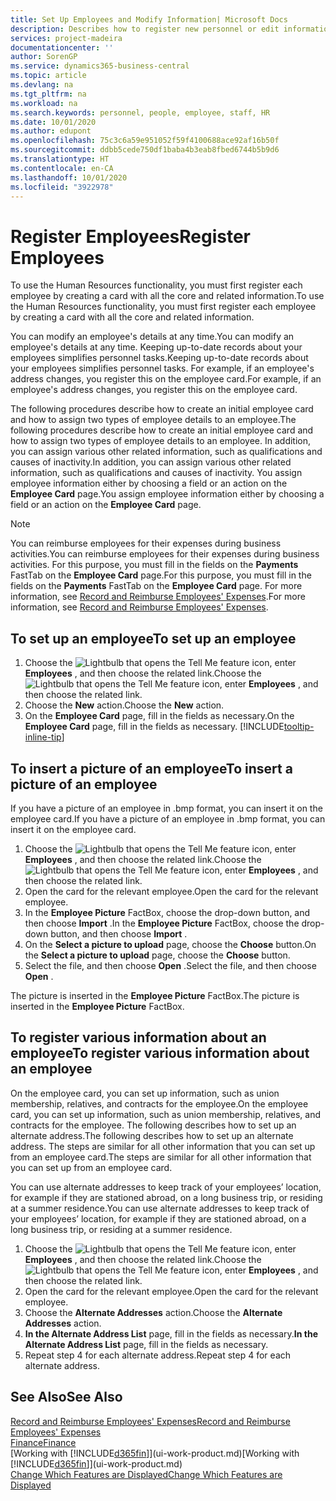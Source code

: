```yaml
---
title: Set Up Employees and Modify Information| Microsoft Docs
description: Describes how to register new personnel or edit information for existing staff.
services: project-madeira
documentationcenter: ''
author: SorenGP
ms.service: dynamics365-business-central
ms.topic: article
ms.devlang: na
ms.tgt_pltfrm: na
ms.workload: na
ms.search.keywords: personnel, people, employee, staff, HR
ms.date: 10/01/2020
ms.author: edupont
ms.openlocfilehash: 75c3c6a59e951052f59f4100688ace92af16b50f
ms.sourcegitcommit: ddbb5cede750df1baba4b3eab8fbed6744b5b9d6
ms.translationtype: HT
ms.contentlocale: en-CA
ms.lasthandoff: 10/01/2020
ms.locfileid: "3922978"
---
```

# <a name="register-employees"></a><span data-ttu-id="b436b-103">Register Employees</span><span class="sxs-lookup"><span data-stu-id="b436b-103">Register Employees</span></span>
<span data-ttu-id="b436b-104">To use the Human Resources functionality, you must first register each employee by creating a card with all the core and related information.</span><span class="sxs-lookup"><span data-stu-id="b436b-104">To use the Human Resources functionality, you must first register each employee by creating a card with all the core and related information.</span></span>

<span data-ttu-id="b436b-105">You can modify an employee's details at any time.</span><span class="sxs-lookup"><span data-stu-id="b436b-105">You can modify an employee's details at any time.</span></span> <span data-ttu-id="b436b-106">Keeping up-to-date records about your employees simplifies personnel tasks.</span><span class="sxs-lookup"><span data-stu-id="b436b-106">Keeping up-to-date records about your employees simplifies personnel tasks.</span></span> <span data-ttu-id="b436b-107">For example, if an employee's address changes, you register this on the employee card.</span><span class="sxs-lookup"><span data-stu-id="b436b-107">For example, if an employee's address changes, you register this on the employee card.</span></span>

<span data-ttu-id="b436b-108">The following procedures describe how to create an initial employee card and how to assign two types of employee details to an employee.</span><span class="sxs-lookup"><span data-stu-id="b436b-108">The following procedures describe how to create an initial employee card and how to assign two types of employee details to an employee.</span></span> <span data-ttu-id="b436b-109">In addition, you can assign various other related information, such as qualifications and causes of inactivity.</span><span class="sxs-lookup"><span data-stu-id="b436b-109">In addition, you can assign various other related information, such as qualifications and causes of inactivity.</span></span> <span data-ttu-id="b436b-110">You assign employee information either by choosing a field or an action on the **Employee Card** page.</span><span class="sxs-lookup"><span data-stu-id="b436b-110">You assign employee information either by choosing a field or an action on the **Employee Card** page.</span></span>

> [!NOTE]  
> <span data-ttu-id="b436b-111">You can reimburse employees for their expenses during business activities.</span><span class="sxs-lookup"><span data-stu-id="b436b-111">You can reimburse employees for their expenses during business activities.</span></span> <span data-ttu-id="b436b-112">For this purpose, you must fill in the fields on the **Payments** FastTab on the **Employee Card** page.</span><span class="sxs-lookup"><span data-stu-id="b436b-112">For this purpose, you must fill in the fields on the **Payments** FastTab on the **Employee Card** page.</span></span> <span data-ttu-id="b436b-113">For more information, see [Record and Reimburse Employees' Expenses](finance-how-record-reimburse-employee-expenses.md).</span><span class="sxs-lookup"><span data-stu-id="b436b-113">For more information, see [Record and Reimburse Employees' Expenses](finance-how-record-reimburse-employee-expenses.md).</span></span>

## <a name="to-set-up-an-employee"></a><span data-ttu-id="b436b-114">To set up an employee</span><span class="sxs-lookup"><span data-stu-id="b436b-114">To set up an employee</span></span>
1. <span data-ttu-id="b436b-115">Choose the ![Lightbulb that opens the Tell Me feature](media/ui-search/search_small.png "Tell me what you want to do") icon, enter **Employees** , and then choose the related link.</span><span class="sxs-lookup"><span data-stu-id="b436b-115">Choose the ![Lightbulb that opens the Tell Me feature](media/ui-search/search_small.png "Tell me what you want to do") icon, enter **Employees** , and then choose the related link.</span></span>
2. <span data-ttu-id="b436b-116">Choose the **New** action.</span><span class="sxs-lookup"><span data-stu-id="b436b-116">Choose the **New** action.</span></span>
3. <span data-ttu-id="b436b-117">On the **Employee Card** page, fill in the fields as necessary.</span><span class="sxs-lookup"><span data-stu-id="b436b-117">On the **Employee Card** page, fill in the fields as necessary.</span></span> [!INCLUDE[tooltip-inline-tip](includes/tooltip-inline-tip_md.md)]

## <a name="to-insert-a-picture-of-an-employee"></a><span data-ttu-id="b436b-118">To insert a picture of an employee</span><span class="sxs-lookup"><span data-stu-id="b436b-118">To insert a picture of an employee</span></span>
<span data-ttu-id="b436b-119">If you have a picture of an employee in .bmp format, you can insert it on the employee card.</span><span class="sxs-lookup"><span data-stu-id="b436b-119">If you have a picture of an employee in .bmp format, you can insert it on the employee card.</span></span>

1. <span data-ttu-id="b436b-120">Choose the ![Lightbulb that opens the Tell Me feature](media/ui-search/search_small.png "Tell me what you want to do") icon, enter **Employees** , and then choose the related link.</span><span class="sxs-lookup"><span data-stu-id="b436b-120">Choose the ![Lightbulb that opens the Tell Me feature](media/ui-search/search_small.png "Tell me what you want to do") icon, enter **Employees** , and then choose the related link.</span></span>
2. <span data-ttu-id="b436b-121">Open the card for the relevant employee.</span><span class="sxs-lookup"><span data-stu-id="b436b-121">Open the card for the relevant employee.</span></span>
3. <span data-ttu-id="b436b-122">In the **Employee Picture** FactBox, choose the drop-down button, and then choose **Import** .</span><span class="sxs-lookup"><span data-stu-id="b436b-122">In the **Employee Picture** FactBox, choose the drop-down button, and then choose **Import** .</span></span>
4. <span data-ttu-id="b436b-123">On the **Select a picture to upload** page, choose the **Choose** button.</span><span class="sxs-lookup"><span data-stu-id="b436b-123">On the **Select a picture to upload** page, choose the **Choose** button.</span></span>
5. <span data-ttu-id="b436b-124">Select the file, and then choose **Open** .</span><span class="sxs-lookup"><span data-stu-id="b436b-124">Select the file, and then choose **Open** .</span></span>

<span data-ttu-id="b436b-125">The picture is inserted in the **Employee Picture** FactBox.</span><span class="sxs-lookup"><span data-stu-id="b436b-125">The picture is inserted in the **Employee Picture** FactBox.</span></span>

## <a name="to-register-various-information-about-an-employee"></a><span data-ttu-id="b436b-126">To register various information about an employee</span><span class="sxs-lookup"><span data-stu-id="b436b-126">To register various information about an employee</span></span>
<span data-ttu-id="b436b-127">On the employee card, you can set up information, such as union membership, relatives, and contracts for the employee.</span><span class="sxs-lookup"><span data-stu-id="b436b-127">On the employee card, you can set up information, such as union membership, relatives, and contracts for the employee.</span></span> <span data-ttu-id="b436b-128">The following describes how to set up an alternate address.</span><span class="sxs-lookup"><span data-stu-id="b436b-128">The following describes how to set up an alternate address.</span></span> <span data-ttu-id="b436b-129">The steps are similar for all other information that you can set up from an employee card.</span><span class="sxs-lookup"><span data-stu-id="b436b-129">The steps are similar for all other information that you can set up from an employee card.</span></span>

<span data-ttu-id="b436b-130">You can use alternate addresses to keep track of your employees’ location, for example if they are stationed abroad, on a long business trip, or residing at a summer residence.</span><span class="sxs-lookup"><span data-stu-id="b436b-130">You can use alternate addresses to keep track of your employees’ location, for example if they are stationed abroad, on a long business trip, or residing at a summer residence.</span></span>

1. <span data-ttu-id="b436b-131">Choose the ![Lightbulb that opens the Tell Me feature](media/ui-search/search_small.png "Tell me what you want to do") icon, enter **Employees** , and then choose the related link.</span><span class="sxs-lookup"><span data-stu-id="b436b-131">Choose the ![Lightbulb that opens the Tell Me feature](media/ui-search/search_small.png "Tell me what you want to do") icon, enter **Employees** , and then choose the related link.</span></span>
2. <span data-ttu-id="b436b-132">Open the card for the relevant employee.</span><span class="sxs-lookup"><span data-stu-id="b436b-132">Open the card for the relevant employee.</span></span>
3. <span data-ttu-id="b436b-133">Choose the **Alternate Addresses** action.</span><span class="sxs-lookup"><span data-stu-id="b436b-133">Choose the **Alternate Addresses** action.</span></span>
4. <span data-ttu-id="b436b-134">**In the Alternate Address List** page, fill in the fields as necessary.</span><span class="sxs-lookup"><span data-stu-id="b436b-134">**In the Alternate Address List** page, fill in the fields as necessary.</span></span>
5. <span data-ttu-id="b436b-135">Repeat step 4 for each alternate address.</span><span class="sxs-lookup"><span data-stu-id="b436b-135">Repeat step 4 for each alternate address.</span></span>

## <a name="see-also"></a><span data-ttu-id="b436b-136">See Also</span><span class="sxs-lookup"><span data-stu-id="b436b-136">See Also</span></span>
[<span data-ttu-id="b436b-137">Record and Reimburse Employees' Expenses</span><span class="sxs-lookup"><span data-stu-id="b436b-137">Record and Reimburse Employees' Expenses</span></span>](finance-how-record-reimburse-employee-expenses.md)  
[<span data-ttu-id="b436b-138">Finance</span><span class="sxs-lookup"><span data-stu-id="b436b-138">Finance</span></span>](finance.md)  
<span data-ttu-id="b436b-139">[Working with [!INCLUDE[d365fin](includes/d365fin_md.md)]](ui-work-product.md)</span><span class="sxs-lookup"><span data-stu-id="b436b-139">[Working with [!INCLUDE[d365fin](includes/d365fin_md.md)]](ui-work-product.md)</span></span>  
[<span data-ttu-id="b436b-140">Change Which Features are Displayed</span><span class="sxs-lookup"><span data-stu-id="b436b-140">Change Which Features are Displayed</span></span>](ui-experiences.md)

